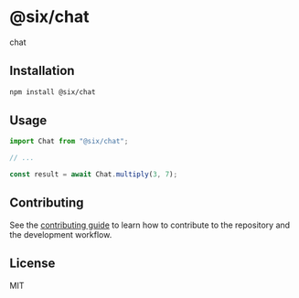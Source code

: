 # @six/chat

chat

## Installation

```sh
npm install @six/chat
```

## Usage

```js
import Chat from "@six/chat";

// ...

const result = await Chat.multiply(3, 7);
```

## Contributing

See the [contributing guide](CONTRIBUTING.md) to learn how to contribute to the repository and the development workflow.

## License

MIT
